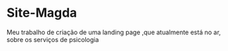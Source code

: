 # Site-Magda
 Meu trabalho de criação de uma landing page ,que atualmente está no ar, sobre os serviços de psicologia
